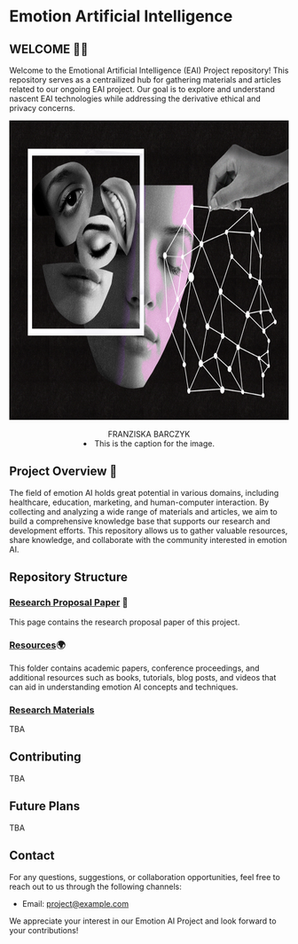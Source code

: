 # Emotion Artificial Intelligence


## WELCOME 👋🏼
Welcome to the Emotional Artificial Intelligence (EAI) Project repository! This repository serves as a centrailized hub for gathering materials and articles related to our ongoing EAI project. Our goal is to explore and understand nascent EAI technologies while addressing the derivative ethical and privacy concerns. 

<p align="center">
  <img src="img-folder/Eai.jpg" alt="FRANZISKA BARCZYK" width="810" height="540">
  <figcaption align="center">FRANZISKA BARCZYK</figcaption>
  <li style="text-align: center;">This is the caption for the image.</li>
</p>


## Project Overview 📍
The field of emotion AI holds great potential in various domains, including healthcare, education, marketing, and human-computer interaction. By collecting and analyzing a wide range of materials and articles, we aim to build a comprehensive knowledge base that supports our research and development efforts. This repository allows us to gather valuable resources, share knowledge, and collaborate with the community interested in emotion AI.


## Repository Structure

### [Research Proposal Paper](Proposal/README.md) 📃
This page contains the research proposal paper of this project.

### [Resources](Resources/README.md)🌍
This folder contains academic papers, conference proceedings, and additional resources such as books, tutorials, blog posts, and videos that can aid in understanding emotion AI concepts and techniques.

### [Research Materials](Materials/README.md)
TBA



## Contributing
TBA


## Future Plans
TBA


## Contact
For any questions, suggestions, or collaboration opportunities, feel free to reach out to us through the following channels:
- Email: [project@example.com](mailto:project@example.com)


<!-- ## License
The materials and articles in this repository are released under the [MIT License](LICENSE.md). Please review the license file for more details.
 -->
We appreciate your interest in our Emotion AI Project and look forward to your contributions!
